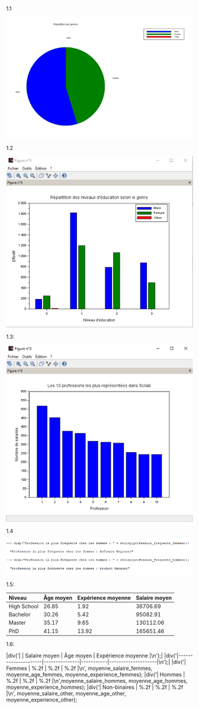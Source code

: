 1.1



<img src="./img/1.1.PNG"></div>


1.2


<img src="./img/1.2.PNG"></div>



1.3:

<img src="./img/1.3.PNG"></div>

1.4

<img src="./img/1.4.PNG"></div>





1.5:

| Niveau      |  Âge moyen     |  Expérience moyenne      |  Salaire moyen     | 
| :---        |   :---        |     :---        |   :---        | 
| High School |      26.85 |                 1.92 |      36706.69
| Bachelor  |    30.26 |                 5.42 |      95082.91
| Master |  35.17 |                 9.65 |     130112.06
| PhD |  41.15 |                13.92 |     165651.46



1.6:

|div('|                     | Salaire moyen | Âge moyen | Expérience moyenne |\n');|
|div('|---------------------|---------------|-----------|--------------------|\n');|
|div('| Femmes              | %.2f          | %.2f      | %.2f               |\n', moyenne_salaire_femmes, moyenne_age_femmes, moyenne_experience_femmes);
|div('| Hommes              | %.2f          | %.2f      | %.2f               |\n',moyenne_salaire_hommes, moyenne_age_hommes, moyenne_experience_hommes);
|div('| Non-binaires        | %.2f          | %.2f      | %.2f               |\n', moyenne_salaire_other, moyenne_age_other, moyenne_experience_other);